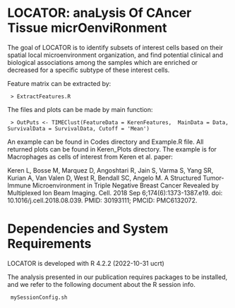 # LOCATOR: anaLysis Of CAncer Tissue micrOenviRonment


The goal of LOCATOR is to identify subsets of interest cells based on their spatial local microenvironment organization, and find potential clinical and biological associations among the samples which are enriched or decreased for a specific subtype of these interest cells.

Feature matrix can be extracted by:

` > ExtractFeatures.R`

The files and plots can be made by main function:

` > OutPuts <- TIMEClust(FeatureData = KerenFeatures, 
                   MainData = Data,
                   SurvivalData = SurvivalData,
                   Cutoff = 'Mean')`
                   
An example can be found in Codes directory and Example.R file. All returned plots can be found in Keren_Plots directory. The example is for Macrophages as cells of interest from Keren et al. paper:

Keren L, Bosse M, Marquez D, Angoshtari R, Jain S, Varma S, Yang SR, Kurian A, Van Valen D, West R, Bendall SC, Angelo M. A Structured Tumor-Immune Microenvironment in Triple Negative Breast Cancer Revealed by Multiplexed Ion Beam Imaging. Cell. 2018 Sep 6;174(6):1373-1387.e19. doi: 10.1016/j.cell.2018.08.039. PMID: 30193111; PMCID: PMC6132072.
                   
# Dependencies and System Requirements
LOCATOR is developed with R 4.2.2 (2022-10-31 ucrt)

The analysis presented in our publication requires packages to be installed, and we refer to the following document about the R session info.

` mySessionConfig.sh`
